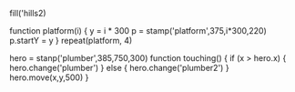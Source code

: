 fill('hills2)

function platform(i) {
  y = i * 300
  p = stamp('platform',375,i*300,220)
  p.startY = y
}
repeat(platform, 4)

hero = stanp('plumber',385,750,300)
function touching() {
  if (x > hero.x) {
    hero.change('plumber')
  } else {
    hero.change('plumber2')
  }
  hero.move(x,y,500)
}
